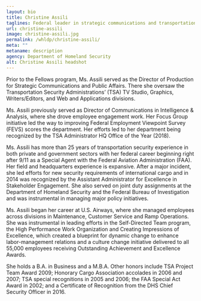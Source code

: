 ```yaml
---
layout: bio
title: Christine Assili
taglines: Federal leader in strategic communications and transportation security
url: christine-assili
image: christine-assili.jpg
permalink: /whldp/christine-assili/
meta: ""
metaname: description
agency: Department of Homeland Security 
alt: Christine Assili headshot
---
```


<p>Prior to the Fellows program, Ms. Assili served as the Director of Production for Strategic Communications and Public Affairs. There she oversaw the Transportation Security Administrations&rsquo; (TSA) TV Studio, Graphics, Writers/Editors, and Web and Applications divisions.</p>
<p>Ms. Assili previously served as Director of Communications in Intelligence &amp; Analysis, where she drove employee engagement work. Her Focus Group initiative led the way to improving Federal Employment Viewpoint Survey (FEVS) scores the department. Her efforts led to her department being recognized by the TSA Administrator HQ Office of the Year (2018).</p>
<p>Ms. Assili has more than 25 years of transportation security experience in both private and government sectors with her federal career beginning right after 9/11 as a Special Agent with the Federal Aviation Administration (FAA). Her field and headquarters experience is expansive. After a major incident, she led efforts for new security requirements of international cargo and in 2014 was recognized by the Assistant Administrator for Excellence in Stakeholder Engagement. She also served on joint duty assignments at the Department of Homeland Security and the Federal Bureau of Investigation and was instrumental in managing major policy initiatives.&nbsp;</p>
<p>Ms. Assili began her career at U.S. Airways, where she managed employees across divisions in Maintenance, Customer Service and Ramp Operations. She was instrumental in leading efforts in the Self-Directed Team program, the High Performance Work Organization and Creating Impressions of Excellence, which created a blueprint for dynamic change to enhance labor-management relations and a culture change initiative delivered to all 55,000 employees receiving Outstanding Achievement and Excellence Awards.&nbsp;</p>
<p>She holds a B.A. in Business and a M.B.A. Other honors include TSA Project Team Award 2009; Honorary Cargo Association accolades in 2006 and 2007; TSA special recognitions in 2005 and 2006; the FAA Special Act Award in 2002; and a Certificate of Recognition from the DHS Chief Security Officer in 2016.</p>